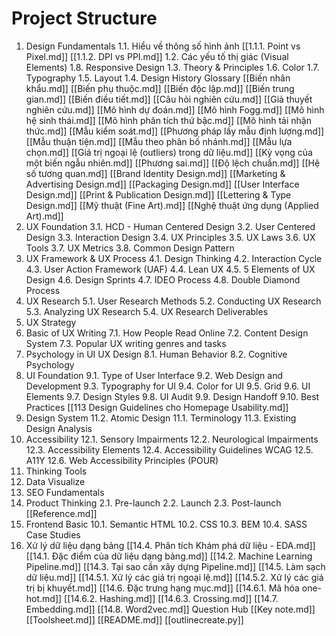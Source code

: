 # Project Structure

1. Design Fundamentals
	1.1. Hiểu về thông số hình ảnh
		[[1.1.1. Point vs Pixel.md]] 
		[[1.1.2. DPI vs PPI.md]] 
	1.2. Các yếu tố thị giác (Visual Elements)
	1.8. Responsive Design
	1.3. Theory & Principles
	1.6. Color
	1.7. Typography
	1.5. Layout
	1.4. Design History
Glossary
	[[Biến nhân khẩu.md]] 
	[[Biến phụ thuộc.md]] 
	[[Biến độc lập.md]] 
	[[Biến trung gian.md]] 
	[[Biến điều tiết.md]] 
	[[Câu hỏi nghiên cứu.md]] 
	[[Giả thuyết nghiên cứu.md]] 
	[[Mô hình dự đoán.md]] 
	[[Mô hình Fogg.md]] 
	[[Mô hình hệ sinh thái.md]] 
	[[Mô hình phân tích thứ bậc.md]] 
	[[Mô hình tải nhận thức.md]] 
	[[Mẫu kiểm soát.md]] 
	[[Phương pháp lấy mẫu định lượng.md]] 
	[[Mẫu thuận tiện.md]] 
	[[Mẫu theo phân bố nhánh.md]] 
	[[Mẫu lựa chọn.md]] 
	[[Giá trị ngoại lệ (outliers) trong dữ liệu.md]] 
	[[Kỳ vọng của một biến ngẫu nhiên.md]] 
	[[Phương sai.md]] 
	[[Độ lệch chuẩn.md]] 
	[[Hệ số tương quan.md]] 
	[[Brand Identity Design.md]] 
	[[Marketing & Advertising Design.md]] 
	[[Packaging Design.md]] 
	[[User Interface Design.md]] 
	[[Print & Publication Design.md]] 
	[[Lettering & Type Design.md]] 
	[[Mỹ thuật (Fine Art).md]] 
	[[Nghệ thuật ứng dụng (Applied Art).md]] 
3. UX Foundation
	3.1. HCD - Human Centered Design
	3.2. User Centered Design
	3.3. Interaction Design
	3.4. UX Principles
	3.5. UX Laws
	3.6. UX Tools
	3.7. UX Metrics
	3.8. Common Design Pattern
4. UX Framework & UX Process
	4.1. Design Thinking
	4.2. Interaction Cycle
	4.3. User Action Framework (UAF)
	4.4. Lean UX
	4.5. 5 Elements of UX Design
	4.6. Design Sprints
	4.7. IDEO Process
	4.8. Double Diamond Process
5. UX Research
	5.1. User Research Methods
	5.2. Conducting UX Research
	5.3. Analyzing UX Research
	5.4. UX Research Deliverables
6. UX Strategy
7. Basic of UX Writing
	7.1. How People Read Online
	7.2. Content Design System
	7.3. Popular UX writing genres and tasks
8. Psychology in UI UX Design
	8.1. Human Behavior
	8.2. Cognitive Psychology
9. UI Foundation
	9.1. Type of User Interface
	9.2. Web Design and Development
	9.3. Typography for UI
	9.4. Color for UI
	9.5. Grid
	9.6. UI Elements
	9.7. Design Styles
	9.8. UI Audit
	9.9. Design Handoff
	9.10. Best Practices
		[[113 Design Guidelines cho Homepage Usability.md]] 
11. Design System
	11.2. Atomic Design
	11.1. Terminology
	11.3. Existing Design Analysis
12. Accessibility
	12.1. Sensory Impairments
	12.2. Neurological Impairments
	12.3. Accessibility Elements
	12.4. Accessibility Guidelines WCAG
	12.5. A11Y
	12.6. Web Accessibility Principles (POUR)
16. Thinking Tools
15. Data Visualize
13. SEO Fundamentals
2. Product Thinking
	2.1. Pre-launch
	2.2. Launch
	2.3. Post-launch
[[Reference.md]] 
10. Frontend Basic
	10.1. Semantic HTML
	10.2. CSS
	10.3. BEM
	10.4. SASS
Case Studies
14. Xử lý dữ liệu dạng bảng
	[[14.4. Phân tích Khám phá dữ liệu - EDA.md]] 
	[[14.1. Đặc điểm của dữ liệu dạng bảng.md]] 
	[[14.2. Machine Learning Pipeline.md]] 
	[[14.3. Tại sao cần xây dựng Pipeline.md]] 
	[[14.5. Làm sạch dữ liệu.md]] 
	[[14.5.1. Xử lý các giá trị ngoại lệ.md]] 
	[[14.5.2. Xử lý các giá trị bị khuyết.md]] 
	[[14.6. Đặc trưng hạng mục.md]] 
	[[14.6.1. Mã hóa one-hot.md]] 
	[[14.6.2. Hashing.md]] 
	[[14.6.3. Crossing.md]] 
	[[14.7. Embedding.md]] 
	[[14.8. Word2vec.md]] 
Question Hub
[[Key note.md]] 
[[Toolsheet.md]] 
[[README.md]] 
[[outlinecreate.py]] 

